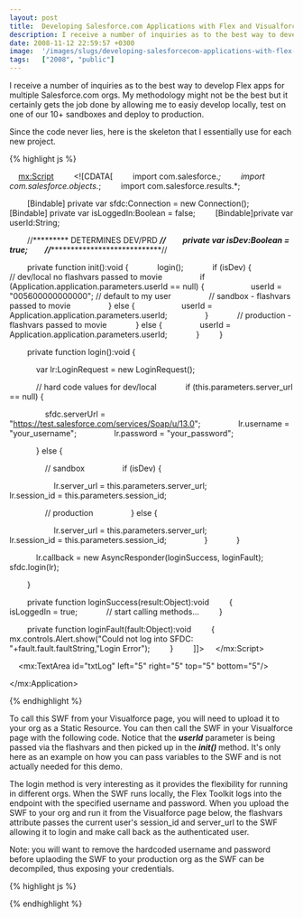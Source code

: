```yaml
---
layout: post
title:  Developing Salesforce.com Applications with Flex and Visualforce
description: I receive a number of inquiries as to the best way to develop Flex apps for multiple Salesforce.com orgs. My methodology might not be the best but it certainly gets the job done by allowing me to easiy develop locally, test on one of our 10+ sandboxes and deploy to production. Since the code never lies, here is the skeleton that I essentially use for each new project.                          To call this SWF from your Visualforce page, you will need to upload it to your org as a Static Resource
date: 2008-11-12 22:59:57 +0300
image:  '/images/slugs/developing-salesforcecom-applications-with-flex-and-visualforce.jpg'
tags:   ["2008", "public"]
---
```

<p>I receive a number of inquiries as to the best way to develop Flex apps for multiple Salesforce.com orgs. My methodology might not be the best but it certainly gets the job done by allowing me to easiy develop locally, test on one of our 10+ sandboxes and deploy to production.</p>
<p>Since the code never lies, here is the skeleton that I essentially use for each new project.</p>
{% highlight js %}<?xml version="1.0" encoding="utf-8"?>
<mx:Application xmlns:mx="http://www.adobe.com/2006/mxml" layout="absolute" width="600" height="300"
    backgroundGradientAlphas="[1.0, 1.0]" backgroundGradientColors="[#FFFFFF, #FFFFFF]"
    creationComplete="init()">

    <mx:Script>
        <![CDATA[
        import com.salesforce.*;
        import com.salesforce.objects.*;
        import com.salesforce.results.*;   

        [Bindable] private var sfdc:Connection = new Connection();
        [Bindable] private var isLoggedIn:Boolean = false;
        [Bindable]private var userId:String;

        //********* DETERMINES DEV/PRD *********//
        private var isDev:Boolean = true;
        //*************************************//   

        private function init():void {
            login();
            if (isDev) {
                // dev/local no flashvars passed to movie
                if (Application.application.parameters.userId == null) {
                    userId = "005600000000000"; // default to my user
                // sandbox - flashvars passed to movie
                } else {
                    userId = Application.application.parameters.userId;
                }
            // production - flashvars passed to movie
            } else {
                userId = Application.application.parameters.userId;
            }
        } 

        private function login():void {

            var lr:LoginRequest = new LoginRequest();

            // hard code values for dev/local
            if (this.parameters.server_url == null) {

                sfdc.serverUrl = "https://test.salesforce.com/services/Soap/u/13.0";
                lr.username = "your_username";
                lr.password = "your_password";                       

            } else {

                // sandbox
                if (isDev) {

                    lr.server_url = this.parameters.server_url;
                    lr.session_id = this.parameters.session_id;

                // production
                } else {

                    lr.server_url = this.parameters.server_url;
                    lr.session_id = this.parameters.session_id;
                }
            }

            lr.callback = new AsyncResponder(loginSuccess, loginFault);
            sfdc.login(lr);       

        }

        private function loginSuccess(result:Object):void
        {
            isLoggedIn = true;
            // start calling methods...
        }

        private function loginFault(fault:Object):void
        {
            mx.controls.Alert.show("Could not log into SFDC: "+fault.fault.faultString,"Login Error");
        }
        ]]>
    </mx:Script>

    <mx:TextArea id="txtLog" left="5" right="5" top="5" bottom="5"/>

</mx:Application>

{% endhighlight %}
<p>To call this SWF from your Visualforce page, you will need to upload it to your org as a Static Resource. You can then call the SWF in your Visualforce page with the following code. Notice that the <strong><em>userId</em></strong> parameter is being passed via the flashvars and then picked up in the <em><strong>init() </strong></em>method. It's only here as an example on how you can pass variables to the SWF and is not actually needed for this demo.</p>
<p>The login method is very interesting as it provides the flexibility for running in different orgs. When the SWF runs locally, the Flex Toolkit logs into the endpoint with the specified username and password. When you upload the SWF to your org and run it from the Visualforce page below, the flashvars attribute passes the current user's session_id and server_url to the SWF allowing it to login and make call back as the authenticated user.</p>
<p>Note: you will want to remove the hardcoded username and password before uplaoding the SWF to your production org as the SWF can be decompiled, thus exposing your credentials.</p>
{% highlight js %}<apex:page >
	<apex:flash src="{!$Resource.Test}"
		width="600" height="300"
		flashvars="userId={!$User.Id}&session_id={!$Api.Session_ID}&server_url={!$Api.Partner_Server_URL_130}" />
</apex:page>

{% endhighlight %}

